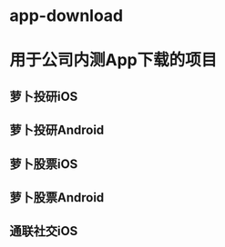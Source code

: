 # app-download
用于公司内测App下载的项目
======================
萝卜投研iOS
---------------------
萝卜投研Android
---------------------
萝卜股票iOS
---------------------
萝卜股票Android
---------------------
通联社交iOS
---------------------
